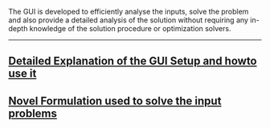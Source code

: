 The GUI is developed to efficiently analyse the inputs, solve the problem and also provide a detailed analysis of the solution without requiring any in-depth knowledge of the solution procedure or optimization solvers.  

---
[Detailed Explanation of the GUI Setup and howto use it](Help_doc.pdf)
---
[Novel Formulation used to solve the input problems](formulation_gui_1.pdf)
---
